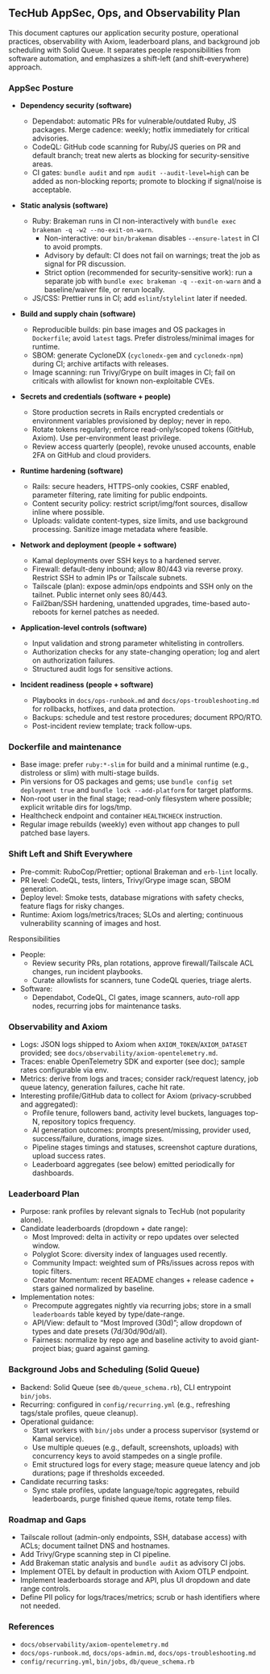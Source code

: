 ## TecHub AppSec, Ops, and Observability Plan

This document captures our application security posture, operational practices, observability with
Axiom, leaderboard plans, and background job scheduling with Solid Queue. It separates people
responsibilities from software automation, and emphasizes a shift-left (and shift-everywhere)
approach.

### AppSec Posture

- **Dependency security (software)**
  - Dependabot: automatic PRs for vulnerable/outdated Ruby, JS packages. Merge cadence: weekly;
    hotfix immediately for critical advisories.
  - CodeQL: GitHub code scanning for Ruby/JS queries on PR and default branch; treat new alerts as
    blocking for security-sensitive areas.
  - CI gates: `bundle audit` and `npm audit --audit-level=high` can be added as non-blocking
    reports; promote to blocking if signal/noise is acceptable.

- **Static analysis (software)**
  - Ruby: Brakeman runs in CI non-interactively with
    `bundle exec brakeman -q -w2 --no-exit-on-warn`.
    - Non-interactive: our `bin/brakeman` disables `--ensure-latest` in CI to avoid prompts.
    - Advisory by default: CI does not fail on warnings; treat the job as signal for PR discussion.
    - Strict option (recommended for security-sensitive work): run a separate job with
      `bundle exec brakeman -q --exit-on-warn` and a baseline/waiver file, or rerun locally.
  - JS/CSS: Prettier runs in CI; add `eslint`/`stylelint` later if needed.

- **Build and supply chain (software)**
  - Reproducible builds: pin base images and OS packages in `Dockerfile`; avoid `latest` tags.
    Prefer distroless/minimal images for runtime.
  - SBOM: generate CycloneDX (`cyclonedx-gem` and `cyclonedx-npm`) during CI; archive artifacts with
    releases.
  - Image scanning: run Trivy/Grype on built images in CI; fail on criticals with allowlist for
    known non-exploitable CVEs.

- **Secrets and credentials (software + people)**
  - Store production secrets in Rails encrypted credentials or environment variables provisioned by
    deploy; never in repo.
  - Rotate tokens regularly; enforce read-only/scoped tokens (GitHub, Axiom). Use per-environment
    least privilege.
  - Review access quarterly (people), revoke unused accounts, enable 2FA on GitHub and cloud
    providers.

- **Runtime hardening (software)**
  - Rails: secure headers, HTTPS-only cookies, CSRF enabled, parameter filtering, rate limiting for
    public endpoints.
  - Content security policy: restrict script/img/font sources, disallow inline where possible.
  - Uploads: validate content-types, size limits, and use background processing. Sanitize image
    metadata where feasible.

- **Network and deployment (people + software)**
  - Kamal deployments over SSH keys to a hardened server.
  - Firewall: default-deny inbound; allow 80/443 via reverse proxy. Restrict SSH to admin IPs or
    Tailscale subnets.
  - Tailscale (plan): expose admin/ops endpoints and SSH only on the tailnet. Public internet only
    sees 80/443.
  - Fail2ban/SSH hardening, unattended upgrades, time-based auto-reboots for kernel patches as
    needed.

- **Application-level controls (software)**
  - Input validation and strong parameter whitelisting in controllers.
  - Authorization checks for any state-changing operation; log and alert on authorization failures.
  - Structured audit logs for sensitive actions.

- **Incident readiness (people + software)**
  - Playbooks in `docs/ops-runbook.md` and `docs/ops-troubleshooting.md` for rollbacks, hotfixes,
    and data protection.
  - Backups: schedule and test restore procedures; document RPO/RTO.
  - Post-incident review template; track follow-ups.

### Dockerfile and maintenance

- Base image: prefer `ruby:*-slim` for build and a minimal runtime (e.g., distroless or slim) with
  multi-stage builds.
- Pin versions for OS packages and gems; use `bundle config set deployment true` and
  `bundle lock --add-platform` for target platforms.
- Non-root user in the final stage; read-only filesystem where possible; explicit writable dirs for
  logs/tmp.
- Healthcheck endpoint and container `HEALTHCHECK` instruction.
- Regular image rebuilds (weekly) even without app changes to pull patched base layers.

### Shift Left and Shift Everywhere

- Pre-commit: RuboCop/Prettier; optional Brakeman and `erb-lint` locally.
- PR level: CodeQL, tests, linters, Trivy/Grype image scan, SBOM generation.
- Deploy level: Smoke tests, database migrations with safety checks, feature flags for risky
  changes.
- Runtime: Axiom logs/metrics/traces; SLOs and alerting; continuous vulnerability scanning of images
  and host.

Responsibilities

- People:
  - Review security PRs, plan rotations, approve firewall/Tailscale ACL changes, run incident
    playbooks.
  - Curate allowlists for scanners, tune CodeQL queries, triage alerts.
- Software:
  - Dependabot, CodeQL, CI gates, image scanners, auto-roll app nodes, recurring jobs for
    maintenance tasks.

### Observability and Axiom

- Logs: JSON logs shipped to Axiom when `AXIOM_TOKEN`/`AXIOM_DATASET` provided; see
  `docs/observability/axiom-opentelemetry.md`.
- Traces: enable OpenTelemetry SDK and exporter (see doc); sample rates configurable via env.
- Metrics: derive from logs and traces; consider rack/request latency, job queue latency, generation
  failures, cache hit rate.
- Interesting profile/GitHub data to collect for Axiom (privacy-scrubbed and aggregated):
  - Profile tenure, followers band, activity level buckets, languages top-N, repository topics
    frequency.
  - AI generation outcomes: prompts present/missing, provider used, success/failure, durations,
    image sizes.
  - Pipeline stages timings and statuses, screenshot capture durations, upload success rates.
  - Leaderboard aggregates (see below) emitted periodically for dashboards.

### Leaderboard Plan

- Purpose: rank profiles by relevant signals to TecHub (not popularity alone).
- Candidate leaderboards (dropdown + date range):
  - Most Improved: delta in activity or repo updates over selected window.
  - Polyglot Score: diversity index of languages used recently.
  - Community Impact: weighted sum of PRs/issues across repos with topic filters.
  - Creator Momentum: recent README changes + release cadence + stars gained normalized by baseline.
- Implementation notes:
  - Precompute aggregates nightly via recurring jobs; store in a small `leaderboards` table keyed by
    type/date-range.
  - API/View: default to “Most Improved (30d)”; allow dropdown of types and date presets
    (7d/30d/90d/all).
  - Fairness: normalize by repo age and baseline activity to avoid giant-project bias; guard against
    gaming.

### Background Jobs and Scheduling (Solid Queue)

- Backend: Solid Queue (see `db/queue_schema.rb`), CLI entrypoint `bin/jobs`.
- Recurring: configured in `config/recurring.yml` (e.g., refreshing tags/stale profiles, queue
  cleanup).
- Operational guidance:
  - Start workers with `bin/jobs` under a process supervisor (systemd or Kamal service).
  - Use multiple queues (e.g., default, screenshots, uploads) with concurrency keys to avoid
    stampedes on a single profile.
  - Emit structured logs for every stage; measure queue latency and job durations; page if
    thresholds exceeded.
- Candidate recurring tasks:
  - Sync stale profiles, update language/topic aggregates, rebuild leaderboards, purge finished
    queue items, rotate temp files.

### Roadmap and Gaps

- Tailscale rollout (admin-only endpoints, SSH, database access) with ACLs; document tailnet DNS and
  hostnames.
- Add Trivy/Grype scanning step in CI pipeline.
- Add Brakeman static analysis and `bundle audit` as advisory CI jobs.
- Implement OTEL by default in production with Axiom OTLP endpoint.
- Implement leaderboards storage and API, plus UI dropdown and date range controls.
- Define PII policy for logs/traces/metrics; scrub or hash identifiers where not needed.

### References

- `docs/observability/axiom-opentelemetry.md`
- `docs/ops-runbook.md`, `docs/ops-admin.md`, `docs/ops-troubleshooting.md`
- `config/recurring.yml`, `bin/jobs`, `db/queue_schema.rb`
